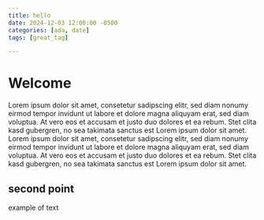 ```yaml
---
title: hello
date: 2024-12-03 12:00:00 -0500
categories: [ada, date]
tags: [great_tag]

---
```


# Welcome
Lorem ipsum dolor sit amet, consetetur sadipscing elitr, sed diam nonumy eirmod tempor invidunt ut labore et dolore magna aliquyam erat, sed diam voluptua. At vero eos et accusam et justo duo dolores et ea rebum. Stet clita kasd gubergren, no sea takimata sanctus est Lorem ipsum dolor sit amet. Lorem ipsum dolor sit amet, consetetur sadipscing elitr, sed diam nonumy eirmod tempor invidunt ut labore et dolore magna aliquyam erat, sed diam voluptua. At vero eos et accusam et justo duo dolores et ea rebum. Stet clita kasd gubergren, no sea takimata sanctus est Lorem ipsum dolor sit amet.
## second point
example of text

<div id="specific"></div>
<script src="https://cdn.plot.ly/plotly-latest.min.js"></script>
<script src="/assets/js/dist/ploting_all_plots.min.js"></script>
